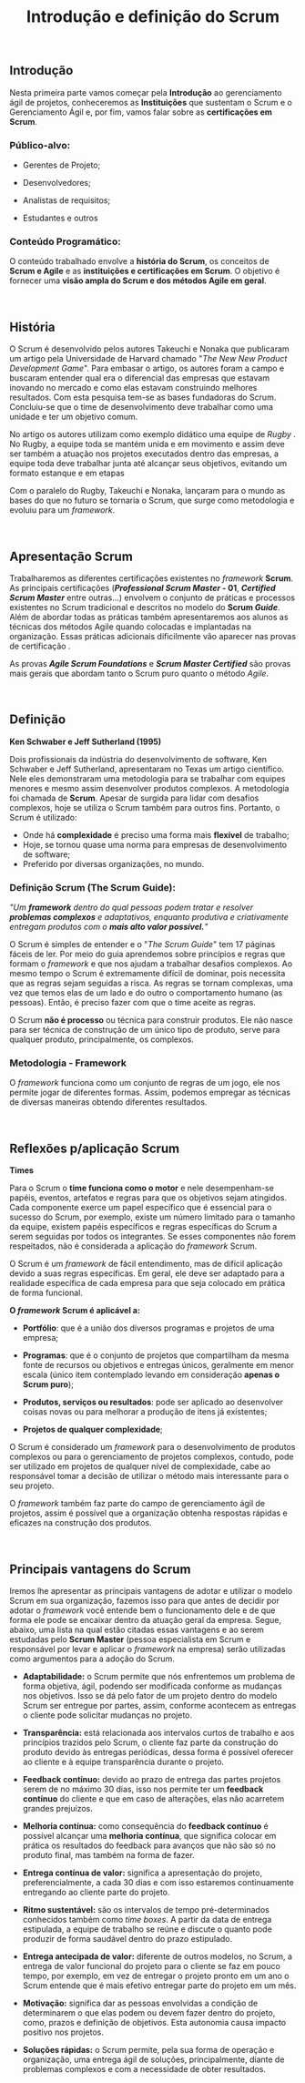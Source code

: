 <div align="center">

# Introdução e definição do Scrum

</div>

<br>

## Introdução
Nesta primeira parte vamos começar pela **Introdução** ao gerenciamento ágil de projetos, conheceremos as **Instituições** que sustentam o Scrum e o Gerenciamento Ágil e, por fim, vamos falar sobre as **certificações em Scrum**.

### Público-alvo:

 - Gerentes de Projeto;

 - Desenvolvedores;

 - Analistas de requisitos;

 - Estudantes e outros 

### Conteúdo Programático:

O conteúdo trabalhado envolve a **história do Scrum**, os conceitos de **Scrum e Agile** e as **instituições e certificações em Scrum**.  O objetivo é fornecer uma **visão ampla do Scrum e dos métodos Agile em geral**.

<br>

## História

O Scrum é desenvolvido pelos autores Takeuchi e Nonaka que publicaram um artigo pela Universidade de Harvard chamado "*The New New Product Development Game*". Para embasar o artigo, os autores foram a campo e buscaram entender qual era o diferencial das empresas que estavam inovando no mercado e como elas estavam construindo melhores resultados. Com esta pesquisa tem-se as bases fundadoras do Scrum.  Concluiu-se que o time de desenvolvimento deve trabalhar como uma unidade e ter um objetivo comum.

No artigo os autores utilizam como exemplo didático uma equipe de *Rugby* . No Rugby, a equipe toda se mantém unida e em movimento e assim deve ser também a atuação nos projetos executados dentro das empresas, a equipe toda deve trabalhar junta até alcançar seus objetivos, evitando um formato estanque e em etapas

Com o paralelo do Rugby, Takeuchi e Nonaka, lançaram para o mundo as bases do que no futuro se tornaria o Scrum, que surge como metodologia e evoluiu para um *framework*.

<br>

## Apresentação Scrum


Trabalharemos as diferentes certificações existentes no *framework* **Scrum**. As principais certificações (***Professional Scrum Master* - 01**, ***Certified Scrum Master*** entre outras...) envolvem o conjunto de práticas e processos existentes no Scrum tradicional e descritos no modelo do **Scrum *Guide***. Além de abordar todas as práticas também apresentaremos aos alunos as técnicas dos métodos Agile quando colocadas e implantadas na organização. Essas práticas adicionais dificilmente vão aparecer nas provas de certificação . 

As provas ***Agile Scrum Foundations*** e ***Scrum Master Certified*** são provas mais gerais que abordam tanto o Scrum puro quanto o método *Agile*.

<br>

## Definição

**Ken Schwaber e Jeff Sutherland (1995)**

Dois profissionais da indústria do desenvolvimento de software,  Ken Schwaber e Jeff Sutherland, apresentaram no Texas um artigo científico. Nele eles demonstraram uma metodologia para se trabalhar com equipes menores e mesmo assim desenvolver produtos complexos. A metodologia foi chamada de **Scrum**. Apesar de surgida para lidar com desafios complexos, hoje se utiliza o Scrum também para outros fins. Portanto, o Scrum é utilizado:

 - Onde há **complexidade** é preciso uma forma mais **flexível** de trabalho;
 - Hoje, se tornou quase uma norma para empresas de desenvolvimento de software;
 - Preferido por diversas organizações, no mundo.

### Definição Scrum (The Scrum Guide):

*"Um **framework** dentro do qual pessoas podem tratar e resolver **problemas complexos** e adaptativos, enquanto produtiva e criativamente entregam produtos com o **mais alto valor possível.**"*

O Scrum é simples de entender e o "*The Scrum Guide*" tem 17 páginas fáceis de ler. Por meio do guia aprendemos sobre princípios e regras que formam o *framework* e que nos ajudam a trabalhar desafios complexos. Ao mesmo tempo o Scrum é extremamente difícil de dominar, pois necessita que as regras sejam seguidas a risca. As regras se tornam complexas, uma vez que temos elas de um lado e do outro o comportamento humano (as pessoas). Então, é preciso fazer com que o time aceite as regras. 

O Scrum **não é processo** ou técnica para construir produtos. Ele não nasce para ser técnica de construção de um único tipo de produto, serve para qualquer produto, principalmente, os complexos. 

### Metodologia - Framework

O *framework* funciona como um conjunto de regras de um jogo, ele nos permite jogar de diferentes formas. Assim, podemos empregar as técnicas de diversas maneiras obtendo diferentes resultados. 

<br>

## Reflexões p/aplicação Scrum

**Times**

Para o Scrum o **time funciona como o motor** e nele desempenham-se papéis, eventos, artefatos e regras para que os objetivos sejam atingidos. Cada componente exerce um papel específico que é essencial para o sucesso do Scrum, por exemplo, existe um número limitado para o tamanho da equipe, existem papéis específicos e regras específicas do Scrum a serem seguidas por todos os integrantes. Se esses componentes não forem respeitados, não é considerada a aplicação do *framework* Scrum.

O Scrum é um *framework* de fácil entendimento, mas de difícil aplicação devido a suas regras específicas. Em geral, ele deve ser adaptado para a realidade específica de cada empresa para que seja colocado em prática de forma funcional.

**O *framework* Scrum é aplicável a:**

- **Portfólio**: que é a união dos diversos programas e projetos de uma empresa;

- **Programas**: que é o conjunto de projetos que compartilham da mesma fonte de recursos ou  objetivos e entregas únicos, geralmente em menor escala (único item contemplado levando em consideração **apenas o Scrum puro**);

- **Produtos, serviços ou resultados**:  pode ser aplicado ao desenvolver coisas novas ou para melhorar a produção de itens já existentes;

- **Projetos de qualquer complexidade**;

O Scrum é considerado um *framework* para o desenvolvimento de produtos complexos ou para o gerenciamento de projetos complexos, contudo, pode ser utilizado em projetos de qualquer nível de complexidade, cabe ao responsável tomar a decisão de utilizar o método mais interessante para o seu projeto. 

O *framework* também faz parte do campo de gerenciamento ágil de projetos, assim é possível que a organização obtenha respostas rápidas e eficazes na construção dos produtos.

<br>

## Principais vantagens do Scrum

Iremos lhe apresentar as principais vantagens de adotar e utilizar o modelo Scrum em sua organização, fazemos isso para que antes de decidir por adotar o *framework* você entende bem o funcionamento dele e de que forma ele pode se encaixar dentro da atuação geral da empresa. Segue, abaixo, uma lista na qual estão citadas essas vantagens e ao serem estudadas pelo **Scrum Master** (pessoa especialista em Scrum e responsável por levar e aplicar o *framework* na empresa) serão utilizadas como argumentos para a adoção do Scrum.

- **Adaptabilidade:** o Scrum permite que nós enfrentemos um problema de forma objetiva, ágil, podendo ser modificada conforme as mudanças nos objetivos. Isso se dá pelo fator de um projeto dentro do modelo Scrum ser entregue por partes, assim, conforme acontecem as entregas o cliente pode solicitar mudanças no projeto.

- **Transparência:** está relacionada aos intervalos curtos de trabalho e aos princípios trazidos pelo Scrum, o cliente faz parte da construção do produto devido às entregas periódicas, dessa forma é possível  oferecer ao cliente e à equipe transparência durante o projeto.

- **Feedback contínuo:** devido ao prazo de entrega das partes projetos serem de no máximo 30 dias, isso nos permite ter um **feedback contínuo** do cliente e que em caso de alterações, elas não acarretem grandes prejuízos.

- **Melhoria contínua:** como consequência do **feedback contínuo** é possível alcançar uma **melhoria contínua**, que significa colocar em prática os resultados do feedback para avanços que não são só no produto final, mas também na forma de fazer.

- **Entrega contínua de valor:** significa a apresentação do projeto, preferencialmente, a cada 30 dias e com isso estaremos continuamente entregando ao cliente parte do projeto.

- **Ritmo sustentável:** são os intervalos de tempo pré-determinados conhecidos também como *time boxes*. A partir da data de entrega estipulada, a equipe de trabalho se reúne e discute o quanto pode produzir de forma saudável dentro do prazo estipulado.

- **Entrega antecipada de valor:** diferente de outros modelos, no Scrum, a entrega de valor funcional do projeto para o cliente se faz em pouco tempo, por exemplo, em vez de entregar o projeto pronto em um ano o Scrum entende que é mais efetivo entregar parte do projeto em um mês.

- **Motivação:** significa dar as pessoas envolvidas a condição de determinarem o que elas podem ou devem fazer dentro do projeto, como, prazos e definição de objetivos. Esta autonomia causa impacto positivo nos projetos.

- **Soluções rápidas:** o Scrum permite, pela sua forma de operação e organização, uma entrega ágil de soluções, principalmente, diante de problemas complexos e com a necessidade de obter resultados.
